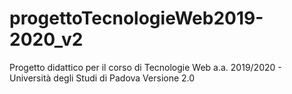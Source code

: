 # progettoTecnologieWeb2019-2020_v2

Progetto didattico per il corso di Tecnologie Web a.a. 2019/2020 - Università degli Studi di Padova 
Versione 2.0
